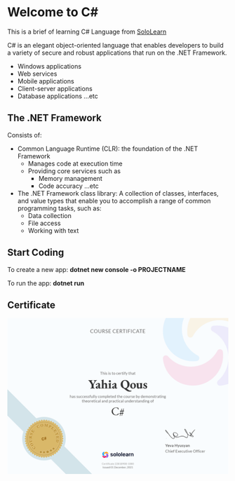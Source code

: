 <!-- @format -->

# Welcome to C#

This is a brief of learning C# Language from [SoloLearn](https://www.sololearn.com/learning/1080)

C# is an elegant object-oriented language that enables developers to build a variety of secure and robust applications that run on the .NET Framework.

- Windows applications
- Web services
- Mobile applications
- Client-server applications
- Database applications ...etc

## The .NET Framework

Consists of:

- Common Language Runtime (CLR): the foundation of the .NET Framework
  - Manages code at execution time
  - Providing core services such as
    - Memory management
    - Code accuracy ...etc
- The .NET Framework class library: A collection of classes, interfaces, and value types that enable you to accomplish a range of common programming tasks, such as:
  - Data collection
  - File access
  - Working with text

## Start Coding

To create a new app: **dotnet new console -o PROJECTNAME**

To run the app: **dotnet run**

## Certificate

![SoloLearn-C#](./pictures/SoloLearnCertificate.png)

